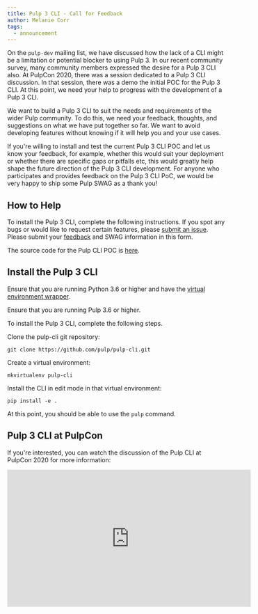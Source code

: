 ```yaml
---
title: Pulp 3 CLI - Call for Feedback
author: Melanie Corr
tags:
  - announcement
---
```


On the `pulp-dev` mailing list, we have discussed how the lack of a CLI might be a limitation or potential blocker to using Pulp 3. In our recent community survey, many community members expressed the desire for a Pulp 3 CLI also. At PulpCon 2020, there was a session dedicated to a Pulp 3 CLI discussion. In that session, there was a demo the initial POC for the Pulp 3 CLI. At this point, we need your help to progress with the development of a Pulp 3 CLI.

<script id="asciicast-vu3qzlzmpDEFV5SCz2WDO1psb" src="https://asciinema.org/a/vu3qzlzmpDEFV5SCz2WDO1psb.js" async></script>

We want to build a Pulp 3 CLI to suit the needs and requirements of the wider Pulp community. To do this, we need your feedback, thoughts, and suggestions on what we have put together so far. We want to avoid developing features without knowing if it will help you and your use cases.

If you're willing to install and test the current Pulp 3 CLI POC and let us know your feedback, for example, whether this would suit your deployment or whether there are specific gaps or pitfalls etc, this would greatly help shape the future direction of the Pulp 3 CLI development. For anyone who participates and provides feedback on the Pulp 3 CLI PoC, we would be very happy to ship some Pulp SWAG as a thank you!

## How to Help

To install the Pulp 3 CLI, complete the following instructions. If you spot any bugs or would like to request certain features, please [submit an issue](https://pulp.plan.io/projects/pulp-cli/issues). Please submit your [feedback](https://forms.gle/Qc3TDDuL6zeART649) and SWAG information in this form.

The source code for the Pulp CLI POC is [here](https://github.com/pulp/pulp-cli).

## Install the Pulp 3 CLI

Ensure that you are running Python 3.6 or higher and have the [virtual environment wrapper](https://pypi.org/project/virtualenvwrapper/).

Ensure that you are running Pulp 3.6 or higher.

To install the Pulp 3 CLI, complete the following steps.

Clone the pulp-cli git repository:

```
git clone https://github.com/pulp/pulp-cli.git
```

Create a virtual environment:

```
mkvirtualenv pulp-cli
```

Install the CLI in edit mode in that virtual environment:

```
pip install -e .
```

At this point, you should be able to use the `pulp` command.

## Pulp 3 CLI at PulpCon

If you're interested, you can watch the discussion of the Pulp CLI at PulpCon 2020 for more information:

<iframe width="560" height="315" src="https://www.youtube.com/embed/5bovhlosrPA" frameborder="0" allow="accelerometer; autoplay; clipboard-write; encrypted-media; gyroscope; picture-in-picture" allowfullscreen></iframe>
